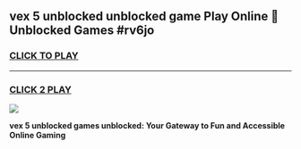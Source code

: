 
## vex 5 unblocked unblocked game Play Online 👋 Unblocked Games #rv6jo
<h3>
<a href="https://premium.freeplayer.one?title=vex_5_unblocked&ref=21F">CLICK TO PLAY</a></h3>
<hr>

<h3>
<a href="https://premium.freeplayer.one?title=vex_5_unblocked&ref=21F">CLICK 2 PLAY</a>
  
</h3>

<a href="https://premium.freeplayer.one?title=vex_5_unblocked&ref=21F/"><img src="https://clearcache.store/games.png"></a>


**vex 5 unblocked games unblocked: Your Gateway to Fun and Accessible Online Gaming**

